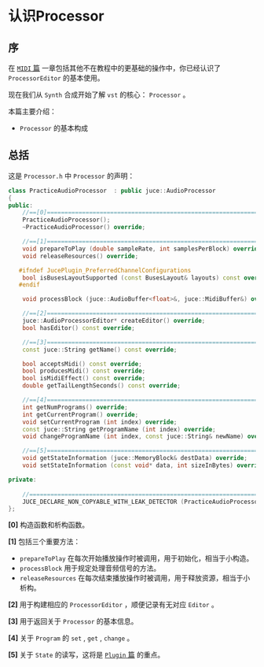 # 认识Processor

## 序

在 [`MIDI` 篇](../../MIDI) 一章包括其他不在教程中的更基础的操作中，你已经认识了 `ProcessorEditor` 的基本使用。

现在我们从 `Synth` 合成开始了解 `vst` 的核心： `Processor` 。

本篇主要介绍：

+ `Processor` 的基本构成



## 总括

这是 `Processor.h` 中 `Processor` 的声明：

```cpp
class PracticeAudioProcessor  : public juce::AudioProcessor
{
public:
    //==[0]=========================================================================
    PracticeAudioProcessor();
    ~PracticeAudioProcessor() override;

    //==[1]=========================================================================
    void prepareToPlay (double sampleRate, int samplesPerBlock) override;
    void releaseResources() override;

   #ifndef JucePlugin_PreferredChannelConfigurations
    bool isBusesLayoutSupported (const BusesLayout& layouts) const override;
   #endif

    void processBlock (juce::AudioBuffer<float>&, juce::MidiBuffer&) override;

    //==[2]=========================================================================
    juce::AudioProcessorEditor* createEditor() override;
    bool hasEditor() const override;

    //==[3]=========================================================================
    const juce::String getName() const override;

    bool acceptsMidi() const override;
    bool producesMidi() const override;
    bool isMidiEffect() const override;
    double getTailLengthSeconds() const override;

    //==[4]=========================================================================
    int getNumPrograms() override;
    int getCurrentProgram() override;
    void setCurrentProgram (int index) override;
    const juce::String getProgramName (int index) override;
    void changeProgramName (int index, const juce::String& newName) override;

    //==[5]=========================================================================
    void getStateInformation (juce::MemoryBlock& destData) override;
    void setStateInformation (const void* data, int sizeInBytes) override;

private:
    
    //==============================================================================
    JUCE_DECLARE_NON_COPYABLE_WITH_LEAK_DETECTOR (PracticeAudioProcessor)
};
```

**[0]** 构造函数和析构函数。

**[1]** 包括三个重要方法：

+ `prepareToPlay` 在每次开始播放操作时被调用，用于初始化，相当于小构造。
+ `processBlock` 用于规定处理音频信号的方法。
+ `releaseResources` 在每次结束播放操作时被调用，用于释放资源，相当于小析构。

**[2]** 用于构建相应的 `ProcessorEditor` ，顺便记录有无对应 `Editor` 。

**[3]** 用于返回关于 `Processor` 的基本信息。

**[4]** 关于 `Program` 的 `set` , `get` , `change` 。

**[5]** 关于 `State` 的读写，这将是 [`Plugin` 篇](../../Plugin) 的重点。



